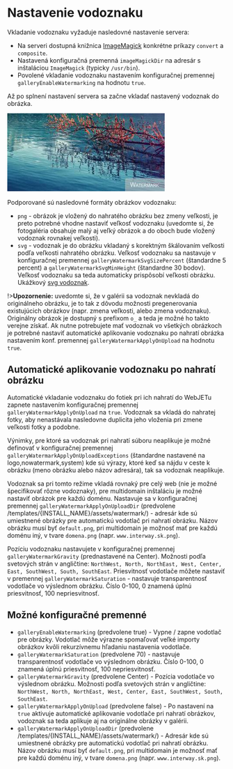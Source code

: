 # Nastavenie vodoznaku

Vkladanie vodoznaku vyžaduje nasledovné nastavenie servera:

- Na serveri dostupná knižnica [ImageMagick](https://imagemagick.org/script/download.php) konkrétne príkazy ```convert``` a ```composite```.
- Nastavená konfiguračná premenná ```imageMagickDir``` na adresár s inštaláciou ```ImageMagick``` (typicky ```/usr/bin```).
- Povolené vkladanie vodoznaku nastavením konfiguračnej premennej ```galleryEnableWatermarking``` na hodnotu ```true```.

Až po splnení nastavení servera sa začne vkladať nastavený vodoznak do obrázka.

![](watermark-applied.png)

Podporované sú nasledovné formáty obrázkov vodoznaku:

- ```png``` - obrázok je vložený do nahratého obrázku bez zmeny veľkosti, je preto potrebné vhodne nastaviť veľkosť vodoznaku (uvedomte si, že fotogaléria obsahuje malý aj veľký obrázok a do oboch bude vložený vodoznak rovnakej veľkosti).
- ```svg``` - vodoznak je do obrázku vkladaný s korektným škálovaním veľkosti podľa veľkosti nahratého obrázku. Veľkosť vodoznaku sa nastavuje v konfiguračnej premennej ```galleryWatermarkSvgSizePercent``` (štandardne 5 percent) a ```galleryWatermarkSvgMinHeight``` (štandardne 30 bodov). Veľkosť vodoznaku sa teda automaticky prispôsobí veľkosti obrázku. Ukážkový [svg vodoznak](watermark.svg).

!>**Upozornenie:** uvedomte si, že v galérii sa vodoznak nevkladá do originálneho obrázku, je to tak z dôvodu možnosti pregenerovania existujúcich obrázkov (napr. zmena veľkosti, alebo zmena vodoznaku). Originálny obrázok je dostupný s prefixom ```o_``` a teda je možné ho takto verejne získať. Ak nutne potrebujete mať vodoznak vo všetkých obrázkoch je potrebné nastaviť automatické aplikovanie vodoznaku po nahratí obrázka nastavením konf. premennej `galleryWatermarkApplyOnUpload` na hodnotu `true`.

## Automatické aplikovanie vodoznaku po nahratí obrázku

Automatické vkladanie vodoznaku do fotiek pri ich nahratí do WebJETu zapnete nastavením konfiguračnej premennej ```galleryWatermarkApplyOnUpload``` na ```true```. Vodoznak sa vkladá do nahratej fotky, aby nenastávala nasledovne duplicita jeho vloženia pri zmene veľkosti fotky a podobne.

Výnimky, pre ktoré sa vodoznak pri nahratí súboru neaplikuje je možné definovať v konfiguračnej premennej ```galleryWatermarkApplyOnUploadExceptions``` (štandardne nastavené na logo,nowatermark,system) kde sú výrazy, ktoré keď sa nájdu v ceste k obrázku (meno obrázku alebo názov adresára), tak sa vodoznak neaplikuje.

Vodoznak sa pri tomto režime vkladá rovnaký pre celý web (nie je možné špecifikovať rôzne vodoznaky), pre multidomain inštaláciu je možné nastaviť obrázok pre každú doménu. Nastavuje sa v konfiguračnej premennej ```galleryWatermarkApplyOnUploadDir``` (predvolene /templates/{INSTALL_NAME}/assets/watermark/) - adresár kde sú umiestnené obrázky pre automatickú vodotlač pri nahratí obrázku. Názov obrázku musí byť ```default.png```, pri multidomain je možnosť mať pre každú doménu iný, v tvare ```domena.png``` (napr. ```www.interway.sk.png```).

Pozíciu vodoznaku nastavujete v konfiguračnej premennej ```galleryWatermarkGravity``` (prednastavené na Center). Možnosti podľa svetových strán v angličtine: ```NorthWest, North, NorthEast, West, Center, East, SouthWest, South, SouthEast```. Priesvitnosť vodotlače môžete nastaviť v premennej ```galleryWatermarkSaturation``` - nastavuje transparentnosť vodotlače vo výslednom obrázku. Číslo 0-100, 0 znamená úplnú priesvitnosť, 100 nepriesvitnosť.

## Možné konfiguračné premenné

- ```galleryEnableWatermarking``` (predvolene true) - Vypne / zapne vodotlač pre obrázky. Vodotlač môže výrazne spomaľovať veľké importy obrázkov kvôli rekurzívnemu hľadaniu nastavenia vodotlače.
- ```galleryWatermarkSaturation``` (predvolene 70) - nastavuje transparentnosť vodotlače vo výslednom obrázku. Číslo 0-100, 0 znamená úplnú priesvitnosť, 100 nepriesvitnosť.
- ```galleryWatermarkGravity``` (predvolene Center) - Pozícia vodotlače vo výslednom obrázku. Možnosti podľa svetových strán v angličtine: ```NorthWest, North, NorthEast, West, Center, East, SouthWest, South, SouthEast```.
- ```galleryWatermarkApplyOnUpload``` (predvolene false) - Po nastavení na ```true``` aktivuje automatické aplikovanie vodotlače pri nahratí obrázkov, vodoznak sa teda aplikuje aj na originálne obrázky v galérii.
- ```galleryWatermarkApplyOnUploadDir``` (predvolene /templates/{INSTALL_NAME}/assets/watermark/) - Adresár kde sú umiestnené obrázky pre automatickú vodotlač pri nahratí obrázku. Názov obrázku musí byť ```default.png```, pri multidomain je možnosť mať pre každú doménu iný, v tvare ```domena.png``` (napr. ```www.interway.sk.png```).


